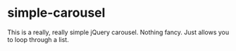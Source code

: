simple-carousel
===============

This is a really, really simple jQuery carousel. Nothing fancy. Just allows you to loop through a list.

